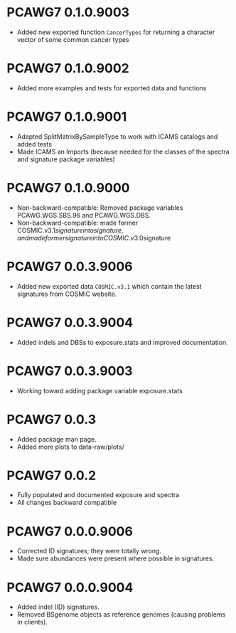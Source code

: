 # PCAWG7 0.1.0.9003
* Added new exported function `CancerTypes` for returning a character vector of some common cancer types

# PCAWG7 0.1.0.9002
* Added more examples and tests for exported data and functions

# PCAWG7 0.1.0.9001

* Adapted SplitMatrixBySampleType to work with ICAMS catalogs and added tests
* Made ICAMS an Imports (because needed for the classes of the spectra and 
   signature package variables)

# PCAWG7 0.1.0.9000

* Non-backward-compatible: Removed package variables PCAWG.WGS.SBS.96 and PCAWG.WGS.DBS.
* Non-backward-compatible: made former COSMIC.v3.1$signature into signature,
   and made former signature into COSMIC.v3.0$signature

# PCAWG7 0.0.3.9006

* Added new exported data `COSMIC.v3.1` which contain the latest signatures from
COSMIC website.

# PCAWG7 0.0.3.9004

* Added indels and DBSs to exposure.stats and improved documentation.

# PCAWG7 0.0.3.9003

* Working toward adding package variable exposure.stats 

# PCAWG7 0.0.3
* Added package man page.
* Added more plots to data-raw/plots/

# PCAWG7 0.0.2
* Fully populated and documented exposure and spectra
* All changes backward compatible

# PCAWG7 0.0.0.9006
* Corrected ID signatures; they were totally wrong.
* Made sure abundances were present where possible in signatures.

# PCAWG7 0.0.0.9004

* Added indel (ID) signatures.
* Removed BSgenome objects as reference genomes (causing problems in clients).
